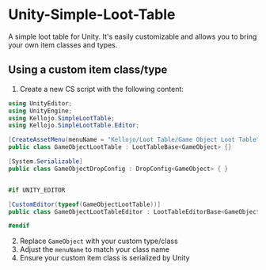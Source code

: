 # Unity-Simple-Loot-Table
A simple loot table for Unity. It's easily customizable and allows you to bring your own item classes and types.



## Using a custom item class/type

1. Create a new CS script with the following content:

```cs
using UnityEditor;
using UnityEngine;
using Kellojo.SimpleLootTable;
using Kellojo.SimpleLootTable.Editor;

[CreateAssetMenu(menuName = "Kellojo/Loot Table/Game Object Loot Table")]
public class GameObjectLootTable : LootTableBase<GameObject> {}

[System.Serializable]
public class GameObjectDropConfig : DropConfig<GameObject> { }


#if UNITY_EDITOR

[CustomEditor(typeof(GameObjectLootTable))]
public class GameObjectLootTableEditor : LootTableEditorBase<GameObject> { }

#endif
```

2. Replace `GameObject` with your custom type/class
3. Adjust the `menuName` to match your class name
4. Ensure your custom item class is serialized by Unity

